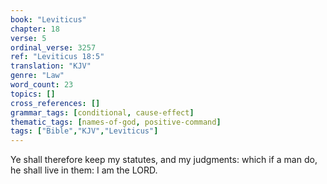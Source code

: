 ```yaml
---
book: "Leviticus"
chapter: 18
verse: 5
ordinal_verse: 3257
ref: "Leviticus 18:5"
translation: "KJV"
genre: "Law"
word_count: 23
topics: []
cross_references: []
grammar_tags: [conditional, cause-effect]
thematic_tags: [names-of-god, positive-command]
tags: ["Bible","KJV","Leviticus"]
---
```

Ye shall therefore keep my statutes, and my judgments: which if a man do, he shall live in them: I am the LORD.
